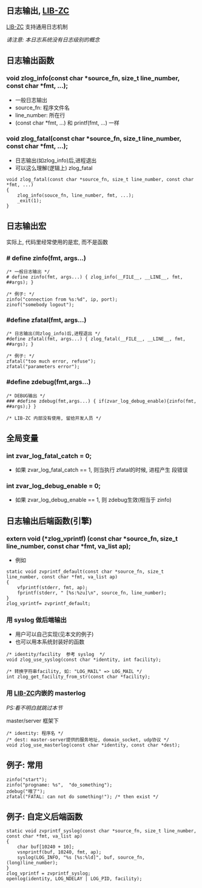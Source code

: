<A name="readme_md" id="readme_md"></A>

## 日志输出, [LIB-ZC](https://gitee.com/linuxmail/lib-zc#readme_md)

[LIB-ZC](https://gitee.com/linuxmail/lib-zc#readme_md) 支持通用日志机制

_请注意: 本日志系统没有日志级别的概念_

## 日志输出函数

### void zlog_info(const char *source_fn, size_t line_number, const char *fmt, ...);

* 一般日志输出
* source_fn: 程序文件名 
* line_number: 所在行
* (const char *fmt, ...) 和 printf(fmt, ...) 一样 

### void zlog_fatal(const char *source_fn, size_t line_number, const char *fmt, ...);

* 日志输出(如zlog_info)后,进程退出
* 可以这么理解(逻辑上) zlog_fatal

```
void zlog_fatal(const char *source_fn, size_t line_number, const char *fmt, ...)
{
	zlog_info(souce_fn, line_number, fmt, ...);
	_exit(1);
}
```

## 日志输出宏

实际上, 代码里经常使用的是宏, 而不是函数

### # define zinfo(fmt, args...)

```
/* 一般日志输出 */
# define zinfo(fmt, args...) { zlog_info(__FILE__, __LINE__, fmt, ##args); }

/* 例子: */
zinfo("connection from %s:%d", ip, port);
zinof("somebody logout");
```

### #define zfatal(fmt, args...)

```
/* 日志输出(同zlog_info)后,进程退出 */
#define zfatal(fmt, args...) { zlog_fatal(__FILE__, __LINE__, fmt, ##args); }

/* 例子: */
zfatal("too much error, refuse");
zfatal("parameters error");
```

### #define zdebug(fmt,args...)

```
/* DEBUG输出 */
### #define zdebug(fmt,args...) { if(zvar_log_debug_enable){zinfo(fmt, ##args);} }

/* LIB-ZC 内部没有使用, 留给开发人员 */
```


## 全局变量

### int zvar_log_fatal_catch = 0;

* 如果 zvar_log_fatal_catch == 1, 则当执行 zfatal的时候, 进程产生 段错误

### int zvar_log_debug_enable = 0;

* 如果 zvar_log_debug_enable == 1, 则 zdebug生效(相当于 zinfo)

## 日志输出后端函数(引擎)

### extern void (*zlog_vprintf) (const char *source_fn, size_t line_number, const char *fmt, va_list ap);

* 例如

```
static void zvprintf_default(const char *source_fn, size_t line_number, const char *fmt, va_list ap) 
{
    vfprintf(stderr, fmt, ap);
    fprintf(stderr, " [%s:%zu]\n", source_fn, line_number);
}
zlog_vprintf= zvprintf_default;
```

### 用 syslog 做后端输出

* 用户可以自己实现(见本文的例子)
* 也可以用本系统封装好的函数

```
/* identity/facility  参考 syslog  */
void zlog_use_syslog(const char *identity, int facility);

/* 转换字符串facility, 如: "LOG_MAIL" => LOG_MAIL */
int zlog_get_facility_from_str(const char *facility);
```

### 用 [LIB-ZC](https://gitee.com/linuxmail/lib-zc#readme_md)内嵌的 masterlog

_PS:看不明白就跳过本节_

master/server 框架下

```
/* identity: 程序名 */
/* dest: master-server提供的服务地址, domain_socket, udp协议 */
void zlog_use_masterlog(const char *identity, const char *dest);
```

## 例子: 常用

```
zinfo("start");
zinfo("progname: %s",  "do_something");
zdebug("哦了");
zfatal("FATAL: can not do something!"); /* then exist */
```

## 例子: 自定义后端函数

```
static void zvprintf_syslog(const char *source_fn, size_t line_number, const char *fmt, va_list ap) 
{
    char buf[10240 + 10];
    vsnprintf(buf, 10240, fmt, ap);
    syslog(LOG_INFO, "%s [%s:%ld]", buf, source_fn, (long)line_number);
}
zlog_vprintf = zvprintf_syslog;
openlog(identity, LOG_NDELAY | LOG_PID, facility);
```

